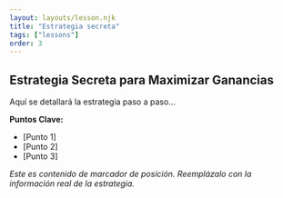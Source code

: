 ```yaml
---
layout: layouts/lesson.njk
title: "Estrategia secreta"
tags: ["lessons"]
order: 3
---
```


## Estrategia Secreta para Maximizar Ganancias

Aquí se detallará la estrategia paso a paso...

**Puntos Clave:**
*   [Punto 1]
*   [Punto 2]
*   [Punto 3]

_Este es contenido de marcador de posición. Reemplázalo con la información real de la estrategia._